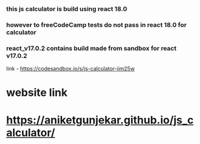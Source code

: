 ### this js calculator is build using react 18.0
### however to freeCodeCamp tests do not pass in react 18.0 for calculator
### react_v17.0.2 contains build made from sandbox for react v17.0.2
link - https://codesandbox.io/s/js-calculator-iim25w

# website link
# https://aniketgunjekar.github.io/js_calculator/
